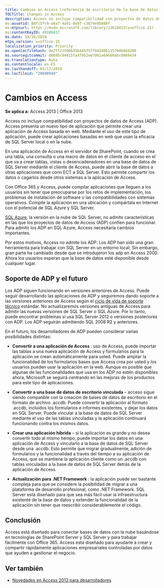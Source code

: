 ```yaml
---
title: Cambios en Access (referencia de escritorio de la base de datos de Access)
TOCTitle: Changes in Access
description: Access no incluye compatibilidad con proyectos de datos de Access (ADP). Access presenta un nuevo tipo de aplicación que permite crear una aplicación de Access basada en web.
ms:assetid: 8dfc5fc9-a6a7-4a91-8e97-c3874e9b880f
ms:mtpsurl: https://msdn.microsoft.com/library/JJ618413(v=office.15)
ms:contentKeyID: 49106417
ms.date: 10/16/2018
mtps_version: v=office.15
localization_priority: Priority
ms.openlocfilehash: de2ff21598639b445f5ff84240b115704b484209
ms.sourcegitcommit: d6695c94415fa47952ee7961a69660abc0904434
ms.translationtype: Auto
ms.contentlocale: es-ES
ms.lasthandoff: 01/17/2019
ms.locfileid: "28698949"
---
```

# <a name="changes-in-access"></a>Cambios en Access

**Se aplica a:** Access 2013 | Office 2013

Access no incluye compatibilidad con proyectos de datos de Access (ADP). Access presenta un nuevo tipo de aplicación que permite crear una aplicación de Access basada en web. Mediante el uso de este tipo de aplicación, puede crear aplicaciones basadas en web que usan la eficacia de SQL Server local o en la nube.

En una aplicación de Access en el servidor de SharePoint, cuando se crea una tabla, una consulta o una macro de datos en el cliente de acceso en el que va a crear tablas, vistas o desencadenadores en una base de datos de SQL Server mediante el cliente de Access, puede abrir la base de datos a otras aplicaciones que conn ECT a SQL Server. Esto permite compartir los datos o cagarlos desde otros sistemas a la aplicación de Access.

Con Office 365 y Access, puede compilar aplicaciones que lleguen a los usuarios sin tener que preocuparse por los retos de implementación, los problemas de instalación de software o las compatibilidades con sistemas operativos. Compile la aplicación en una ubicación y compártala en Internet con el potencial de SQL Azure y SQL Server.

[SQL Azure](https://docs.microsoft.com/azure/sql-database/sql-database-technical-overview), la versión en la nube de SQL Server, no admite características en las que los proyectos de datos de Access (ADP) confíen para funcionar. Para admitir los ADP en SQL Azure, Access necesitaría cambios importantes.

Por estos motivos, Access no admite los ADP. Los ADP han sido una gran herramienta para trabajar con SQL Server en un entorno local; Sin embargo, gran parte ha cambiado desde que se introdujeron los adp en Access 2000. Ahora los usuarios esperan que la base de datos esté disponible desde cualquier lugar.

## <a name="adp-support-and-the-future"></a>Soporte de ADP y el futuro

Los ADP siguen funcionando en versiones anteriores de Access. Puede seguir desarrollando las aplicaciones de ADP y seguiremos dando soporte a las versiones anteriores de Access según el [ciclo de vida de soporte técnico](https://support.microsoft.com/lifecycle/search) estándar. No actualizaremos versiones antiguas de Access para admitir las nuevas versiones de SQL Server o SQL Azure. Por lo tanto, puede encontrar problemas si usa SQL Server 2012 o versiones posteriores con ADP. Los ADP seguirán admitiendo SQL 2008 R2 y anteriores.

En el futuro, los desarrolladores de ADP pueden considerar varias posibilidades distintas:

- **Convertir a una aplicación de Access** : uso de Access, puede importar las tablas a una nueva aplicación de Access y formularios para la aplicación se crean automáticamente para usted. Puede ampliar la funcionalidad de los formularios bases que Access crea por usted y los usuarios pueden usar la aplicación en la web. Aunque es posible que algunas de las funcionalidades que usa en los ADP no estén disponibles ahora, Microsoft se seguirá centrando en las mejoras de los productos para este tipo de aplicaciones.

- **Convertir a una base de datos de escritorio vinculada** – acceso sigue siendo compatible con la creación de bases de datos de escritorio en el formato de archivo .accdb. Puede convertir la aplicación al formato .accdb, incluidos los formularios e informes existentes, y dejar los datos en SQL Server. Puede vincular a la base de datos de SQL Server mediante el uso de las tablas vinculadas y la aplicación continuará funcionando contra los mismos datos.

- **Crear una aplicación híbrida** – si la aplicación es grande y no desea convertir todo al mismo tiempo, puede importar los datos en una aplicación de Access y vincularlo a la base de datos de SQL Server desde una .accdb. Esto permite que migrar gradualmente, adición de formularios y la funcionalidad a través del tiempo a su aplicación de Access, que se mantiene la aplicación cliente como un .accdb con tablas vinculadas a la base de datos de SQL Server detrás de la aplicación de Access.

- **Actualización para .NET Framework** : la aplicación puede ser bastante compleja para que se considere la posibilidad de migrar a una plataforma de desarrollo profesional, como .NET Framework. SQL Server está diseñado para que sea más fácil usar la infraestructura existente de la base de datos y extender la funcionalidad de la aplicación sin tener que reescribir considerablemente el código.

## <a name="conclusion"></a>Conclusión

Access está diseñado para conectar bases de datos con la nube basándose en tecnologías de SharePoint Server y SQL Server y para trabajar fácilmente con Office 365. Access está diseñado para ayudarle a crear y compartir rápidamente aplicaciones empresariales controladas por datos que ayuden a gestionar el negocio.

## <a name="see-also"></a>Ver también

- [Novedades en Access 2013 para desarrolladores](https://docs.microsoft.com/office/vba/access/concepts/miscellaneous/new-in-access-for-developers)


